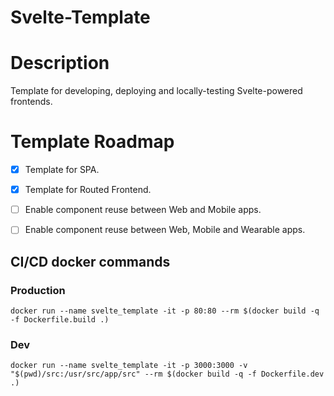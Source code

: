 # Svelte-Template

# Description
Template for developing, deploying and locally-testing Svelte-powered frontends.

# Template Roadmap
* [x] Template for SPA.
* [x] Template for Routed Frontend.
* [ ] Enable component reuse between Web and Mobile apps.
* [ ] Enable component reuse between Web, Mobile and Wearable apps.


## CI/CD docker commands

### Production
```docker run --name svelte_template -it -p 80:80 --rm $(docker build -q -f Dockerfile.build .)```

### Dev
```docker run --name svelte_template -it -p 3000:3000 -v "$(pwd)/src:/usr/src/app/src" --rm $(docker build -q -f Dockerfile.dev .)```
